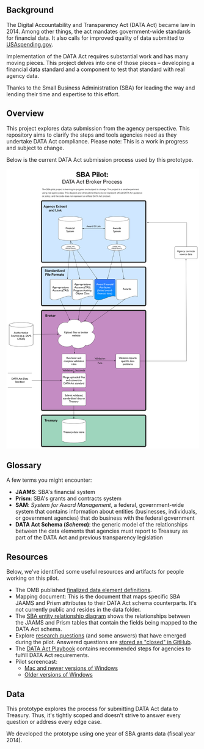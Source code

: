 ## Background
The Digital Accountability and Transparency Act (DATA Act) became law in 2014. Among other things, the act mandates government-wide standards for financial data. It also calls for improved quality of data submitted to [USAspending.gov](https://usaspending.gov "USAspending.gov").

Implementation of the DATA Act requires substantial work and has many moving pieces. This project delves into one of those pieces –  developing a financial data standard and a component to test that standard with real agency data.

Thanks to the Small Business Administration (SBA) for leading the way and lending their time and expertise to this effort.

## Overview
This project explores data submission from the agency perspective. This repository aims to clarify the steps and tools agencies need as they undertake DATA Act compliance. Please note: This is a work in progress and subject to change. 

Below is the current DATA Act submission process used by this prototype.

![DATA Act pilot process flow](https://raw.githubusercontent.com/18F/data-act-pilot/master/SBA%20pilot%20process.png)

## Glossary
A few terms you might encounter:

* **JAAMS**: SBA's financial system
* **Prism**: SBA's grants and contracts system
* **SAM**: _System for Award Management_, a federal, government-wide system that contains information about entities (businesses, individuals, or government agencies) that do business with the federal government
* **DATA Act Schema (_Schema_)**: the generic model of the relationships between the data elements that agencies must report to Treasury as part of the DATA Act and previous transparency legislation

## Resources
Below, we've identified some useful resources and artifacts for people working on this pilot.

* The OMB published [finalized data element definitions](https://max.gov/maxportal/assets/public/offm/DataStandardsFinal.htm "Finalized Data Act Element Definitions").
* Mapping document: This is the document that maps specific SBA JAAMS and Prism attributes to their DATA Act schema counterparts. It's not currently public and resides in the data folder.
* The [SBA entity relationship diagram](https://raw.githubusercontent.com/18F/data-act-pilot/master/assets/images/jaams-prism-data-act-mapping.png "SBA ERD") shows the relationships between the JAAMS and Prism tables that contain the fields being mapped to the DATA Act schema.
* Explore [research questions](https://github.com/18F/data-act-pilot/labels/research%20questions "open issues labeled as 'research'") (and some answers) that have emerged during the pilot. Answered questions are [stored as "closed" in GitHub](https://github.com/18F/data-act-pilot/issues?q=label%3A%22research+questions%22+is%3Aclosed "closed issues labeled as 'research'").
* The [DATA Act Playbook](https://www.usaspending.gov/Documents/Summary%20of%20DATA%20Act%20Playbook.pdf "DATA Act Playbook") contains recommended steps for agencies to fulfill DATA Act requirements.
* Pilot screencast:
    * [Mac and newer versions of Windows](assets/screencast/data_act_pilot_screencast_sept_2015.mp4 "Pilot screencast, .mp4 version")
    * [Older versions of Windows](/assets/screencast/data_act_pilot_screencast_sept_2015.avi "Pilot screencast, .avi version")

## Data
This prototype explores the process for submitting DATA Act data to Treasury. Thus, it's tightly scoped and doesn't strive to answer every question or address every edge case.

We developed the prototype using one year of SBA grants data (fiscal year 2014).
